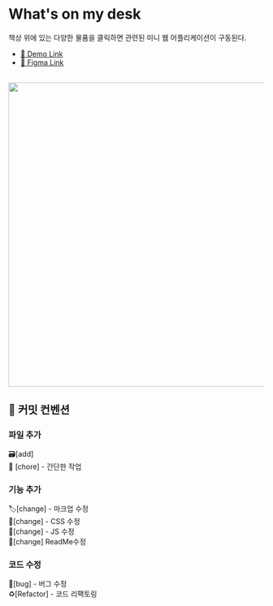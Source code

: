 # What's on my desk

책상 위에 있는 다양한 물품을 클릭하면 관련된 미니 웹 어플리케이션이 구동된다.

- [:link: Demo Link](https://team-nodaji.github.io/What-s-on-my-desk/)
- [:link: Figma Link](https://www.figma.com/file/sXI3YdA7F6LQWSOvL3VsCn/TEAM-NODAJI-team-library?node-id=0%3A1&t=kU80iEz8VOI9bCdP-1)

<br>

<img width="600" alt="" src="https://github.com/TEAM-NODAJI/What-s-on-my-desk/assets/112460344/531321ef-50fb-42aa-9580-3946b6edc2b6">


## :handshake: 커밋 컨벤션

### 파일 추가

:card_file_box:[add]
<br>
:hammer: [chore] - 간단한 작업
<br>

### 기능 추가

:label:[change] - 마크업 수정
<br>
:art:[change] - CSS 수정
<br>
:wrench:[change] - JS 수정
<br>
:memo:[change] ReadMe수정
<br>

### 코드 수정

:poop:[bug] - 버그 수정
<br>
:recycle:[Refactor] - 코드 리팩토링

<br>
